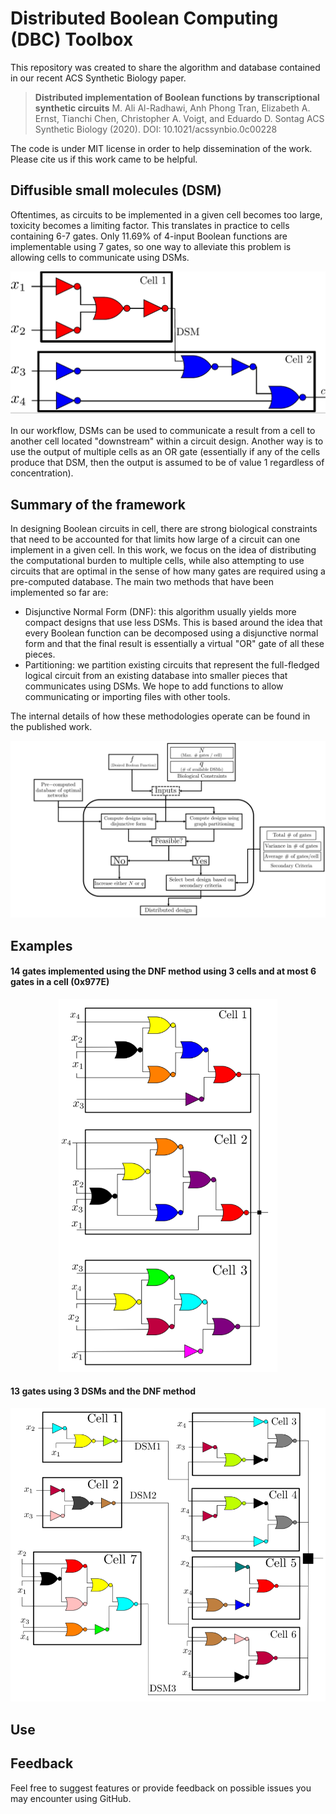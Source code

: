 # Distributed Boolean Computing (DBC) Toolbox 
This repository was created to share the algorithm and database contained in our recent ACS Synthetic Biology paper. 
> **Distributed implementation of Boolean functions by transcriptional synthetic circuits**
> M. Ali Al-Radhawi, Anh Phong Tran, Elizabeth A. Ernst, Tianchi Chen, Christopher A. Voigt, and Eduardo D. Sontag
ACS Synthetic Biology (2020). DOI: 10.1021/acssynbio.0c00228

The code is under MIT license in order to help dissemination of the work. Please cite us if this work came to be helpful.

## Diffusible small molecules (DSM)
Oftentimes, as circuits to be implemented in a given cell becomes too large, toxicity becomes a limiting factor. This translates in practice to cells containing 6-7 gates. Only 11.69% of 4-input Boolean functions are implementable using 7 gates, so one way to alleviate this problem is allowing cells to communicate using DSMs. 

<p align="center">
<img src="images/DSM.png" width="600">
</p>

In our workflow, DSMs can be used to communicate a result from a cell to another cell located "downstream" within a circuit design. Another way is to use the output of multiple cells as an OR gate (essentially if any of the cells produce that DSM, then the output is assumed to be of value 1 regardless of concentration).

## Summary of the framework
In designing Boolean circuits in cell, there are strong biological constraints that need to be accounted for that limits how large of a circuit can one implement in a given cell. In this work, we focus on the idea of distributing the computational burden to multiple cells, while also attempting to use circuits that are optimal in the sense of how many gates are required using a pre-computed database. The main two methods that have been implemented so far are:

- Disjunctive Normal Form (DNF): this algorithm usually yields more compact designs that use less DSMs. This is based around the idea that every Boolean function can be decomposed using a disjunctive normal form and that the final result is essentially a virtual "OR" gate of all these pieces.
- Partitioning: we partition existing circuits that represent the full-fledged logical circuit from an existing database into smaller pieces that communicates using DSMs. We hope to add functions to allow communicating or importing files with other tools.
 
The internal details of how these methodologies operate can be found in the published work.

<p align="center">
<img src="images/design_flowchart.png" width="750">
</p>

## Examples
#### 14 gates implemented using the DNF method using 3 cells and at most 6 gates in a cell (0x977E)

<p align="center">
<img src="images/example_14gates_DNF.png" width="350">
</p>

#### 13 gates using 3 DSMs and the DNF method

<p align="center">
<img src="images/example_13gates_DNF.png" width="600">
</p>

## Use


## Feedback
Feel free to suggest features or provide feedback on possible issues you may encounter using GitHub.